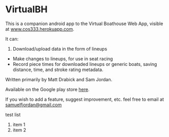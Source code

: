 VirtualBH
=========

This is a companion android app to the Virtual Boathouse Web App, visible at www.cos333.herokuapp.com. 

It can: 
1. Download/upload data in the form of lineups
- Make changes to lineups, for use in seat racing
- Record piece times for downloaded lineups or generic boats, saving distance, time, and stroke rating metadata.

Written primarily by Matt Drabick and Sam Jordan.

Available on the Google play store [here](http://play.google.com/store/apps/details?id=com.vbh.virtualboathouse).

If you wish to add a feature, suggest improvement, etc. feel free to email at samuelfjordan@gmail.com


test list

1. item 1
2. item 2